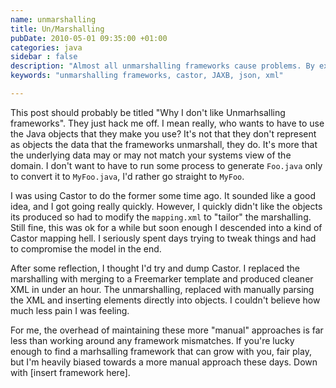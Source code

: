 ```yaml
---
name: unmarshalling
title: Un/Marshalling
pubDate: 2010-05-01 09:35:00 +01:00
categories: java
sidebar : false
description: "Almost all unmarshalling frameworks cause problems. By extension, all frameworks cause problems. There's generally idiosyncrasies or constraints that won't work for you're app. Roll your own, please, it's simpler than you think"
keywords: "unmarshalling frameworks, castor, JAXB, json, xml"

---
```


This post should probably be titled "Why I don't like Unmarhsalling frameworks". They just hack me off. I mean really,
who wants to have to use the Java objects that they make you use? It's not that they don't represent as objects the data that the frameworks unmarshall, they do. It's more that the underlying data may or may not match your systems view of the domain. I don't want to have to run some process to generate `Foo.java` only to convert it to `MyFoo.java`, I'd rather go straight to `MyFoo`.
  
I was using Castor to do the former some time ago. It sounded like a good idea, and I got going really quickly. However, I quickly didn't like the objects its produced so had to modify the `mapping.xml` to "tailor" the marshalling. Still fine, this was ok for a while but soon enough I descended into a kind of Castor mapping hell. I seriously spent days trying to tweak things and had to compromise the model in the end.

After some reflection, I thought I'd try and dump Castor. I replaced the marshalling with merging to a Freemarker template and produced cleaner XML in under an hour. The unmarshalling, replaced with manually parsing the XML and inserting elements directly into objects. I couldn't believe how much less pain I was feeling.

For me, the overhead of maintaining these more "manual" approaches is far less than working around any framework mismatches. If you're lucky enough to find a marhsalling framework that can grow with you, fair play, but I'm heavily biased towards a more manual approach these days. Down with [insert framework here].



